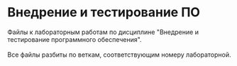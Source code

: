 # Внедрение и тестирование ПО

Файлы к лабораторным работам по дисциплине "Внедрение и тестирование программного обеспечения".</br></br>
Все файлы разбиты по веткам, соответствующим номеру лабораторной.
